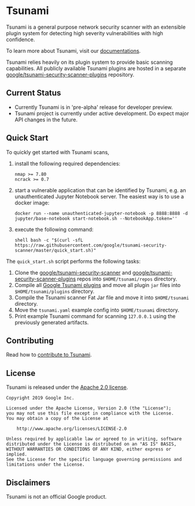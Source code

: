 # Tsunami

Tsunami is a general purpose network security scanner with an extensible plugin
system for detecting high severity vulnerabilities with high confidence.

To learn more about Tsunami, visit our
[documentations](https://github.com/google/tsunami-security-scanner/blob/master/docs/index.md).

Tsunami relies heavily on its plugin system to provide basic scanning
capabilities. All publicly available Tsunami plugins are hosted in a separate
[google/tsunami-security-scanner-plugins](https://github.com/google/tsunami-security-scanner-plugins)
repository.

## Current Status

*   Currently Tsunami is in 'pre-alpha' release for developer preview.
*   Tsunami project is currently under active development. Do expect major API
    changes in the future.

## Quick Start

To quickly get started with Tsunami scans,

1.  install the following required dependencies:

    ```
    nmap >= 7.80
    ncrack >= 0.7
    ```

1.  start a vulnerable application that can be identified by Tsunami, e.g. an
    unauthenticated Jupyter Notebook server. The easiest way is to use a docker
    image:

    ```shell
    docker run --name unauthenticated-jupyter-notebook -p 8888:8888 -d jupyter/base-notebook start-notebook.sh --NotebookApp.token=''
    ```

1.  execute the following command:

    ```
    shell bash -c "$(curl -sfL https://raw.githubusercontent.com/google/tsunami-security-scanner/master/quick_start.sh)"
    ```

The `quick_start.sh` script performs the following tasks:

1.  Clone the
    [google/tsunami-security-scanner](https://github.com/google/tsunami-security-scanner)
    and
    [google/tsunami-security-scanner-plugins](https://github.com/google/tsunami-security-scanner-plugins)
    repos into `$HOME/tsunami/repos` directory.
1.  Compile all
    [Google Tsunami plugins](https://github.com/google/tsunami-security-scanner-plugins/tree/master/google)
    and move all plugin `jar` files into `$HOME/tsunami/plugins` directory.
1.  Compile the Tsunami scanner Fat Jar file and move it into `$HOME/tsunami`
    directory.
1.  Move the `tsunami.yaml` example config into `$HOME/tsunami` directory.
1.  Print example Tsunami command for scanning `127.0.0.1` using the previously
    generated artifacts.

## Contributing

Read how to [contribute to Tsunami](docs/contributing.md).

## License

Tsunami is released under the [Apache 2.0 license](LICENSE).

```
Copyright 2019 Google Inc.

Licensed under the Apache License, Version 2.0 (the "License");
you may not use this file except in compliance with the License.
You may obtain a copy of the License at

    http://www.apache.org/licenses/LICENSE-2.0

Unless required by applicable law or agreed to in writing, software
distributed under the License is distributed on an "AS IS" BASIS,
WITHOUT WARRANTIES OR CONDITIONS OF ANY KIND, either express or implied.
See the License for the specific language governing permissions and
limitations under the License.
```

## Disclaimers

Tsunami is not an official Google product.
